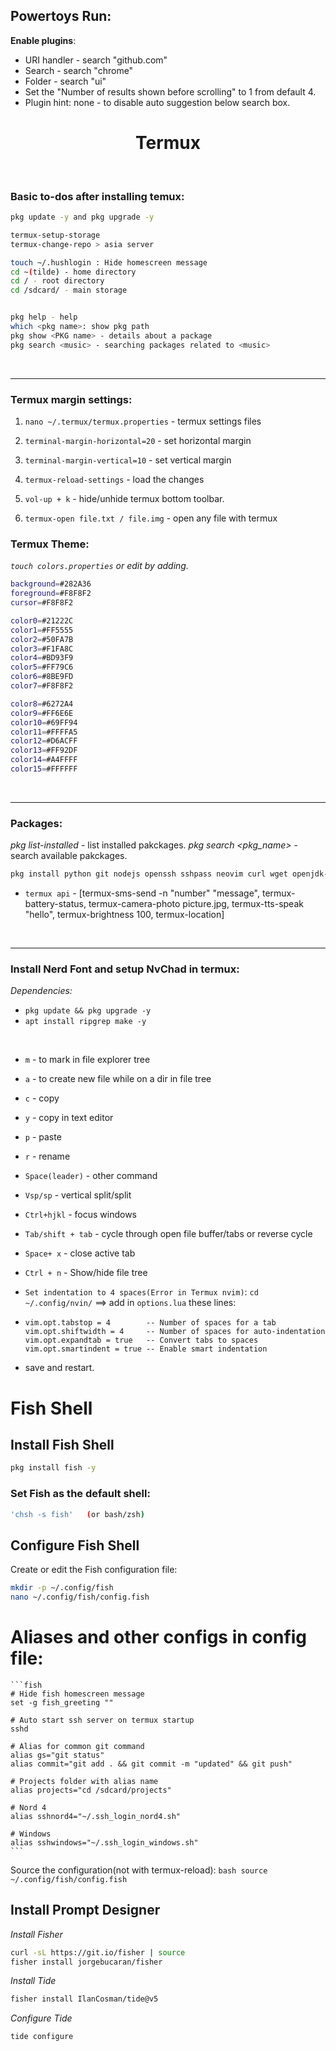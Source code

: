 ## Powertoys Run:

**Enable plugins**:
- URI handler - search "github.com"
- Search - search "chrome"
- Folder - search "ui"
- Set the "Number of results shown before scrolling" to 1 from default 4.
- Plugin hint: none - to disable auto suggestion below search box.

    

<div style="text-align: center;">   <h1>  Termux  </h1>  </div>  <br>

### Basic to-dos after installing temux:

```bash
pkg update -y and pkg upgrade -y

termux-setup-storage
termux-change-repo > asia server

touch ~/.hushlogin : Hide homescreen message
cd ~(tilde) - home directory
cd / - root directory
cd /sdcard/ - main storage


pkg help - help
which <pkg name>: show pkg path
pkg show <PKG name> - details about a package
pkg search <music> - searching packages related to <music>
```
  
<br> <hr>

### Termux margin settings:

1. `nano ~/.termux/termux.properties` - termux settings files
2. `terminal-margin-horizontal=20` - set horizontal margin
3. `terminal-margin-vertical=10` - set vertical margin

4. `termux-reload-settings` - load the changes
5. `vol-up + k` - hide/unhide termux bottom toolbar.
6. `termux-open file.txt / file.img` - open any file with termux

### Termux Theme:
_`touch colors.properties` or edit by adding._

```bash
background=#282A36
foreground=#F8F8F2
cursor=#F8F8F2

color0=#21222C
color1=#FF5555
color2=#50FA7B
color3=#F1FA8C
color4=#BD93F9
color5=#FF79C6
color6=#8BE9FD
color7=#F8F8F2

color8=#6272A4
color9=#FF6E6E
color10=#69FF94
color11=#FFFFA5
color12=#D6ACFF
color13=#FF92DF
color14=#A4FFFF
color15=#FFFFFF
```

<br>  <hr>

### Packages:
_pkg list-installed_ - list installed pakckages.
_pkg search <pkg_name>_ - search available pakckages.
```bash
pkg install python git nodejs openssh sshpass neovim curl wget openjdk-17 which -y
```

- `termux api` - [termux-sms-send -n "number" "message", termux-battery-status, termux-camera-photo picture.jpg, termux-tts-speak "hello", termux-brightness 100, termux-location]

<br>  <hr>

### Install Nerd Font and setup NvChad in termux:

_Dependencies:_

- `pkg update && pkg upgrade -y`
- `apt install ripgrep make -y`

<br>


- `m` - to mark in file explorer tree
- `a` - to create new file while on a dir in file tree
- `c` - copy
- `y` - copy in text editor
- `p` - paste
- `r` - rename
- `Space(leader)` - other command
- `Vsp/sp` - vertical split/split
- `Ctrl+hjkl` - focus windows
- `Tab/shift + tab` - cycle through open file buffer/tabs or reverse cycle
- `Space+ x` - close active tab
- `Ctrl + n` - Show/hide file tree

- `Set indentation to 4 spaces(Error in Termux nvim)`: `cd ~/.config/nvin/` ==> add in `options.lua` these lines:
- `vim.opt.tabstop = 4        -- Number of spaces for a tab
	vim.opt.shiftwidth = 4     -- Number of spaces for auto-indentation
	vim.opt.expandtab = true   -- Convert tabs to spaces
	vim.opt.smartindent = true -- Enable smart indentation`
- save and restart.


<!-- ===================================================================================================================================== -->


# Fish Shell

## Install Fish Shell
```bash
pkg install fish -y
```

### Set Fish as the default shell:
```bash
'chsh -s fish'   (or bash/zsh)
```

## Configure Fish Shell
Create or edit the Fish configuration file:
```bash
mkdir -p ~/.config/fish
nano ~/.config/fish/config.fish
```

# Aliases and other configs in config file:
    ```fish
    # Hide fish homescreen message
    set -g fish_greeting ""

    # Auto start ssh server on termux startup
    sshd

    # Alias for common git command
    alias gs="git status"
    alias commit="git add . && git commit -m "updated" && git push"

    # Projects folder with alias name
    alias projects="cd /sdcard/projects"

    # Nord 4
    alias sshnord4="~/.ssh_login_nord4.sh"

    # Windows
    alias sshwindows="~/.ssh_login_windows.sh"
    ```

Source the configuration(not with termux-reload):
    ```bash
    source ~/.config/fish/config.fish
    ```


## Install Prompt Designer


_Install Fisher_
```bash
curl -sL https://git.io/fisher | source
fisher install jorgebucaran/fisher
```
_Install Tide_
```bash
fisher install IlanCosman/tide@v5
```

_Configure Tide_
```bash
tide configure
```

